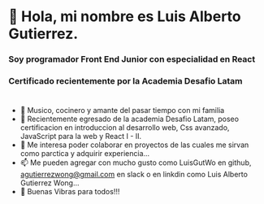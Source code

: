 # 👋 Hola, mi nombre es Luis Alberto Gutierrez.
###  Soy programador Front End Junior con especialidad en React  
### Certificado recientemente por la Academia Desafio Latam
#

- 👀 Musico, cocinero y amante del pasar tiempo con mi familia
- 🌱 Recientemente egresado de la academia Desafio Latam, poseo certificacion en introduccion al desarrollo web, Css avanzado, JavaScript para la web y React I - II.
- 💞️ Me interesa poder colaborar en proyectos de las cuales me sirvan como parctica y adquirir experiencia...
- 📫 Me pueden agregar con mucho gusto como LuisGutWo en github, agutierrezwong@gmail.com en slack o en linkdin como Luis Alberto Gutierrez Wong...
- 🌱 Buenas Vibras para todos!!!

<!---
LuisGutWo/LuisGutWo is a ✨ special ✨ repository because its `README.md` (this file) appears on your GitHub profile.
You can click the Preview link to take a look at your changes.
--->
